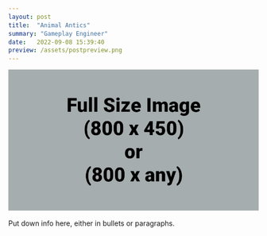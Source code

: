 ```yaml
---
layout: post
title:  "Animal Antics"
summary: "Gameplay Engineer"
date:   2022-09-08 15:39:40
preview: /assets/postpreview.png
---
```


![Picture 1](/assets/fullsize.png)

Put down info here, either in bullets or paragraphs.
